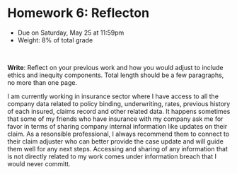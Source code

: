 # Homework 6: Reflecton

- Due on Saturday, May 25 at 11:59pm
- Weight: 8% of total grade

<br>

**Write**: Reflect on your previous work and how you would adjust to include ethics and inequity components. Total length should be a few paragraphs, no more than one page.


I am currently working in insurance sector where I have access to all the company data related to policy binding, underwriting, rates, previous history of each insured, claims record and other related data. It happens sometimes that some of my friends who have insurance with my company ask me for favor in terms of sharing company internal information like updates on their claim. As a resonsible professional, I always recommend them to connect to their claim adjuster who can better provide the case update and will guide them well for any next steps. Accessing and sharing of any information that is not directly related to my work comes under information breach that I would never committ. 



